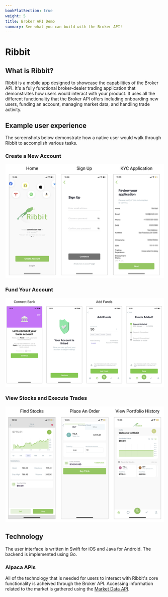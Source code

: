 ```yaml
---
bookFlatSection: true
weight: 5
title: Broker API Demo
summary: See what you can build with the Broker API!
---
```


# Ribbit

## What is Ribbit?
Ribbit is a mobile app designed to showcase the capabilities of the Broker API. It's a fully functional broker-dealer trading application that demonstrates how users would interact with your product. It uses all the different functionality that the Broker API offers including onboarding new users, funding an account, managing market data, and handling trade activity. 

## Example user experience
The screenshots below demonstrate how a native user would walk through Ribbit to accomplish various tasks. 

### **Create a New Account**
![image](./demo_images/Ribbit_Onboarding.png)

### **Fund Your Account**
![image](./demo_images/Ribbit_Funding.png)

### **View Stocks and Execute Trades**
![image](./demo_images/Ribbit_Market_Data.png)

## Technology
The user interface is written in Swift for iOS and Java for Android. The backend is implemented using Go. 
### Alpaca APIs
All of the technology that is needed for users to interact with Ribbit's core functionality is acheived through the Broker API. Accessing information related to the market is gathered using the [Market Data API](http://localhost:1313/docs/broker/market-data/). 